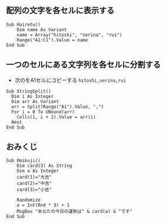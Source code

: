 ## 配列の文字を各セルに表示する
```vba
Sub Hairetu()
    Dim name As Variant
    name = Array("hitoshi", "serina", "rui")
    Range("A1:C1").Value = name
End Sub
```
## 一つのセルにある文字列を各セルに分割する
- 次のをA1セルにコピーする
`hitoshi,serina,rui`
```vba
Sub StringSplit()
  Dim i As Integer
  Dim arr As Variant
  arr = Split(Range("A1").Value, ",")
  For i = 0 To UBound(arr)
    Cells(1, i + 2).Value = arr(i)
  Next
End Sub
```
## おみくじ
```vba
Sub Omikuji()
    Dim card(3) As String
    Dim a As Integer
    card(1)="大吉"
    card(2)="中吉"
    card(3)="小吉"
    
    Randomize
    a = Int(Rnd * 3) + 1
    MsgBox "あなたの今日の運勢は" & card(a) & "です"
End Sub
```
